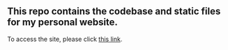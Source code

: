 ## This repo contains the codebase and static files for my personal website.

To access the site, please click [this link](https://yuewen-li.github.io).
